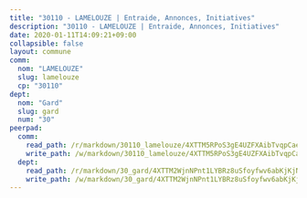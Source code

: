 ```yaml
---
title: "30110 - LAMELOUZE | Entraide, Annonces, Initiatives"
description: "30110 - LAMELOUZE | Entraide, Annonces, Initiatives"
date: 2020-01-11T14:09:21+09:00
collapsible: false
layout: commune
comm:
  nom: "LAMELOUZE"
  slug: lamelouze
  cp: "30110"
dept:
  nom: "Gard"
  slug: gard
  num: "30"
peerpad:
  comm:
    read_path: /r/markdown/30110_lamelouze/4XTTM5RPoS3gE4UZFXAibTvqpCaeRahscAJaxSf8EuKYk9LwQ
    write_path: /w/markdown/30110_lamelouze/4XTTM5RPoS3gE4UZFXAibTvqpCaeRahscAJaxSf8EuKYk9LwQ-K3TgUBkwP4XsQGoFiFAHjQznTfRya9LDKo2M6EYfKPMe5XV8agNsNshiKSejByNrxu3tF99mGLQoEyg3NHiJ8Ssi6GypqfH7jRcqHBHyD15kgxy6B4TDH9XhcAAVh6fGHU6s8c4W
  dept:
    read_path: /r/markdown/30_gard/4XTTM2WjnNPnt1LYBRz8uSfoyfwv6abKjKjNdBGxuvymmgvkj
    write_path: /w/markdown/30_gard/4XTTM2WjnNPnt1LYBRz8uSfoyfwv6abKjKjNdBGxuvymmgvkj-K3TgUpCvFefN2LRJ7huXqVovWWqmjJgEMWkVs9s4fhfrGjyZZK9z4gxyddycCKs6S9BWFUcJqqZYCKuxj79SWNiGiob7Xchr25rMmkVQhAFrAwBxAqY3T99GTsQfKxLrXrnx3pGK
---
```


